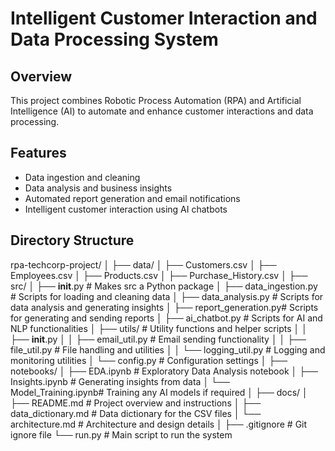 # Intelligent Customer Interaction and Data Processing System

## Overview

This project combines Robotic Process Automation (RPA) and Artificial Intelligence (AI) to automate and enhance customer interactions and data processing.

## Features

- Data ingestion and cleaning
- Data analysis and business insights
- Automated report generation and email notifications
- Intelligent customer interaction using AI chatbots

## Directory Structure

rpa-techcorp-project/
│
├── data/
│   ├── Customers.csv
│   ├── Employees.csv
│   ├── Products.csv
│   ├── Purchase_History.csv
│
├── src/
│   ├── __init__.py         # Makes src a Python package
│   ├── data_ingestion.py   # Scripts for loading and cleaning data
│   ├── data_analysis.py    # Scripts for data analysis and generating insights
│   ├── report_generation.py# Scripts for generating and sending reports
│   ├── ai_chatbot.py       # Scripts for AI and NLP functionalities
│   ├── utils/              # Utility functions and helper scripts
│   │   ├── __init__.py
│   │   ├── email_util.py   # Email sending functionality
│   │   ├── file_util.py    # File handling and utilities
│   │   └── logging_util.py # Logging and monitoring utilities
│   └── config.py           # Configuration settings
│
├── notebooks/
│   ├── EDA.ipynb           # Exploratory Data Analysis notebook
│   ├── Insights.ipynb      # Generating insights from data
│   └── Model_Training.ipynb# Training any AI models if required
│
├── docs/
│   ├── README.md            # Project overview and instructions
│   ├── data_dictionary.md   # Data dictionary for the CSV files
│   └── architecture.md      # Architecture and design details
│
├── .gitignore               # Git ignore file
└── run.py                   # Main script to run the system
